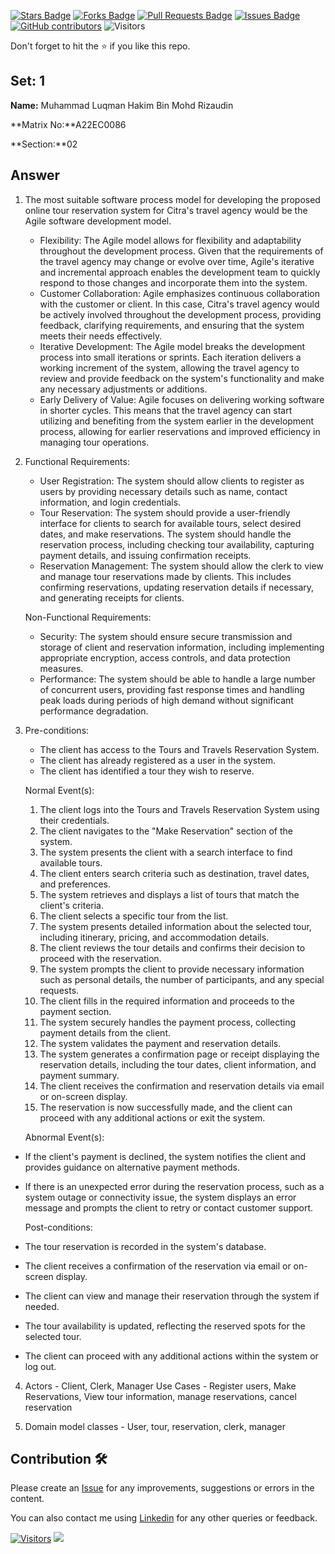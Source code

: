 <a href="https://github.com/drshahizan/learn-php/stargazers"><img src="https://img.shields.io/github/stars/drshahizan/learn-php" alt="Stars Badge"/></a>
<a href="https://github.com/drshahizan/learn-php/network/members"><img src="https://img.shields.io/github/forks/drshahizan/learn-php" alt="Forks Badge"/></a>
<a href="https://github.com/drshahizan/learn-php/pulls"><img src="https://img.shields.io/github/issues-pr/drshahizan/learn-php" alt="Pull Requests Badge"/></a>
<a href="https://github.com/drshahizan/learn-php/issues"><img src="https://img.shields.io/github/issues/drshahizan/learn-php" alt="Issues Badge"/></a>
<a href="https://github.com/drshahizan/learn-php/graphs/contributors"><img alt="GitHub contributors" src="https://img.shields.io/github/contributors/drshahizan/learn-php?color=2b9348"></a>
![Visitors](https://api.visitorbadge.io/api/visitors?path=https%3A%2F%2Fgithub.com%2Fdrshahizan%2Fsoftware-engineering&labelColor=%23d9e3f0&countColor=%23697689&style=flat)

Don't forget to hit the :star: if you like this repo.

## Set: 1

**Name:** Muhammad Luqman Hakim Bin Mohd Rizaudin

**Matrix No:**A22EC0086

**Section:**02

## Answer
1. The most suitable software process model for developing the proposed online tour reservation system for Citra's travel agency would be the Agile software development model.

   - Flexibility: The Agile model allows for flexibility and adaptability throughout the development process. Given that the requirements of the travel agency may change or evolve over time, Agile's iterative and incremental approach enables the development team to          quickly respond to those changes and incorporate them into the system.
   - Customer Collaboration: Agile emphasizes continuous collaboration with the customer or client. In this case, Citra's travel agency would be actively involved throughout the development process, providing feedback, clarifying requirements, and ensuring that the system meets their needs effectively.
   - Iterative Development: The Agile model breaks the development process into small iterations or sprints. Each iteration delivers a working increment of the system, allowing the travel agency to review and provide feedback on the system's functionality and make any necessary adjustments or additions.
   - Early Delivery of Value: Agile focuses on delivering working software in shorter cycles. This means that the travel agency can start utilizing and benefiting from the system earlier in the development process, allowing for earlier reservations and improved efficiency in managing tour operations.

2. Functional Requirements:

   - User Registration: The system should allow clients to register as users by providing necessary details such as name, contact information, and login credentials.
   - Tour Reservation: The system should provide a user-friendly interface for clients to search for available tours, select desired dates, and make reservations. The system should handle the reservation process, including checking tour availability, capturing payment details, and issuing confirmation receipts.
   - Reservation Management: The system should allow the clerk to view and manage tour reservations made by clients. This includes confirming reservations, updating reservation details if necessary, and generating receipts for clients.

   Non-Functional Requirements:

   - Security: The system should ensure secure transmission and storage of client and reservation information, including implementing appropriate encryption, access controls, and data protection measures.
   - Performance: The system should be able to handle a large number of concurrent users, providing fast response times and handling peak loads during periods of high demand without significant performance degradation.

3. Pre-conditions:

    - The client has access to the Tours and Travels Reservation System.
    - The client has already registered as a user in the system.
    - The client has identified a tour they wish to reserve.

     Normal Event(s):

    1. The client logs into the Tours and Travels Reservation System using their credentials.
    2. The client navigates to the "Make Reservation" section of the system.
    3. The system presents the client with a search interface to find available tours.
    4. The client enters search criteria such as destination, travel dates, and preferences.
    5. The system retrieves and displays a list of tours that match the client's criteria.
    6. The client selects a specific tour from the list.
    7. The system presents detailed information about the selected tour, including itinerary, pricing, and accommodation details.
    8. The client reviews the tour details and confirms their decision to proceed with the reservation.
    9. The system prompts the client to provide necessary information such as personal details, the number of participants, and any special requests.
    10. The client fills in the required information and proceeds to the payment section.
    11. The system securely handles the payment process, collecting payment details from the client.
    12. The system validates the payment and reservation details.
    13. The system generates a confirmation page or receipt displaying the reservation details, including the tour dates, client information, and payment summary.
    14. The client receives the confirmation and reservation details via email or on-screen display.
    15. The reservation is now successfully made, and the client can proceed with any additional actions or exit the system.

    Abnormal Event(s):

  - If the client's payment is declined, the system notifies the client and provides guidance on alternative payment methods.
  - If there is an unexpected error during the reservation process, such as a system outage or connectivity issue, the system displays an error message and prompts the client to retry or contact customer support.

    Post-conditions:

  - The tour reservation is recorded in the system's database.
  - The client receives a confirmation of the reservation via email or on-screen display.
  - The client can view and manage their reservation through the system if needed.
  - The tour availability is updated, reflecting the reserved spots for the selected tour.
  - The client can proceed with any additional actions within the system or log out.

4. Actors - Client, Clerk, Manager
   Use Cases - Register users, Make Reservations, View tour information, manage reservations, cancel reservation

5. Domain model classes - User, tour, reservation, clerk, manager
   
## Contribution 🛠️
Please create an [Issue](https://github.com/drshahizan/learn-php/issues) for any improvements, suggestions or errors in the content.

You can also contact me using [Linkedin](https://www.linkedin.com/in/drshahizan/) for any other queries or feedback.

[![Visitors](https://api.visitorbadge.io/api/visitors?path=https%3A%2F%2Fgithub.com%2Fdrshahizan&labelColor=%23697689&countColor=%23555555&style=plastic)](https://visitorbadge.io/status?path=https%3A%2F%2Fgithub.com%2Fdrshahizan)
![](https://hit.yhype.me/github/profile?user_id=81284918)


